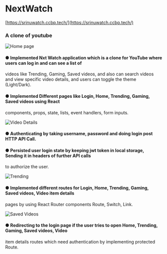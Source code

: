 # NextWatch 
[https://srinuwatch.ccbp.tech/](https://srinuwatch.ccbp.tech/)
### A clone of youtube

![Home page](https://res.cloudinary.com/dzivm8ve4/image/upload/v1678961785/Screenshot_2023-03-16_154412_xyfes8.png?raw=true)


#### ● Implemented Nxt Watch application which is a clone for YouTube where users can log in and can see a list of
videos like Trending, Gaming, Saved videos, and also can search videos and view specific video details, and
users can toggle the theme (Light/Dark).

#### ● Implemented Different pages like Login, Home, Trending, Gaming, Saved videos using React
components, props, state, lists, event handlers, form inputs.

![Video Details](https://res.cloudinary.com/dzivm8ve4/image/upload/v1678961781/Screenshot_2023-03-16_154516_e9ygyy.png?raw=true)
#### ● Authenticating by taking username, password and doing login post HTTP API Call.
#### ● Persisted user login state by keeping jwt token in local storage, Sending it in headers of further API calls
to authorize the user.

![Trending](https://res.cloudinary.com/dzivm8ve4/image/upload/v1678961768/Screenshot_2023-03-16_154426_apus20.png?raw=true)
#### ● Implemented different routes for Login, Home, Trending, Gaming, Saved videos, Video item details
pages by using React Router components Route, Switch, Link.

![Saved Videos](https://res.cloudinary.com/dzivm8ve4/image/upload/v1678961759/Screenshot_2023-03-16_154439_prbge4.png?raw=true)
#### ● Redirecting to the login page if the user tries to open Home, Trending, Gaming, Saved videos, Video
item details routes which need authentication by implementing protected Route.
